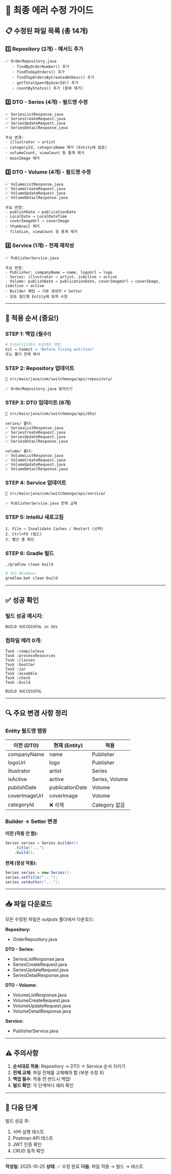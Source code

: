 # 🔧 최종 에러 수정 가이드

## 📋 수정된 파일 목록 (총 14개)

### 1️⃣ Repository (2개) - 메서드 추가
```
✅ OrderRepository.java
   - findByOrderNumber() 추가
   - findTodayOrders() 추가
   - findTopOrdersByCreatedAtDesc() 추가
   - getTotalSpentByUserId() 추가
   - countByStatus() 추가 (중복 제거)
```

### 2️⃣ DTO - Series (4개) - 필드명 수정
```
✅ SeriesListResponse.java
✅ SeriesCreateRequest.java
✅ SeriesUpdateRequest.java
✅ SeriesDetailResponse.java

주요 변경:
- illustrator → artist
- categoryId, categoryName 제거 (Entity에 없음)
- volumeCount, viewCount 등 통계 제거
- mainImage 제거
```

### 3️⃣ DTO - Volume (4개) - 필드명 수정
```
✅ VolumeListResponse.java
✅ VolumeCreateRequest.java
✅ VolumeUpdateRequest.java
✅ VolumeDetailResponse.java

주요 변경:
- publishDate → publicationDate
- LocalDate → LocalDateTime
- coverImageUrl → coverImage
- thumbnail 제거
- fileSize, viewCount 등 통계 제거
```

### 4️⃣ Service (1개) - 전체 재작성
```
✅ PublisherService.java

주요 변경:
- Publisher: companyName → name, logoUrl → logo
- Series: illustrator → artist, isActive → active
- Volume: publishDate → publicationDate, coverImageUrl → coverImage, isActive → active
- Builder 패턴 → 기본 생성자 + Setter
- 모든 필드명 Entity에 맞게 수정
```

---

## 🚀 적용 순서 (중요!)

### STEP 1: 백업 (필수!)
```bash
# IntelliJ에서 프로젝트 백업
Git → Commit → "Before fixing entities"
또는 폴더 전체 복사
```

### STEP 2: Repository 업데이트
```
📁 src/main/java/com/switchmanga/api/repository/

✅ OrderRepository.java 덮어쓰기
```

### STEP 3: DTO 업데이트 (8개)
```
📁 src/main/java/com/switchmanga/api/dto/

series/ 폴더:
✅ SeriesListResponse.java
✅ SeriesCreateRequest.java
✅ SeriesUpdateRequest.java
✅ SeriesDetailResponse.java

volume/ 폴더:
✅ VolumeListResponse.java
✅ VolumeCreateRequest.java
✅ VolumeUpdateRequest.java
✅ VolumeDetailResponse.java
```

### STEP 4: Service 업데이트
```
📁 src/main/java/com/switchmanga/api/service/

✅ PublisherService.java 전체 교체
```

### STEP 5: IntelliJ 새로고침
```
1. File → Invalidate Caches / Restart (선택)
2. Ctrl+F9 (빌드)
3. 빨간 줄 확인
```

### STEP 6: Gradle 빌드
```bash
./gradlew clean build

# 또는 Windows:
gradlew.bat clean build
```

---

## ✅ 성공 확인

### 빌드 성공 메시지:
```
BUILD SUCCESSFUL in XXs
```

### 컴파일 에러 0개:
```
Task :compileJava
Task :processResources
Task :classes
Task :bootJar
Task :jar
Task :assemble
Task :check
Task :build

BUILD SUCCESSFUL
```

---

## 🔍 주요 변경 사항 정리

### Entity 필드명 맵핑

| 이전 (DTO) | 현재 (Entity) | 적용 |
|-----------|--------------|------|
| companyName | name | Publisher |
| logoUrl | logo | Publisher |
| illustrator | artist | Series |
| isActive | active | Series, Volume |
| publishDate | publicationDate | Volume |
| coverImageUrl | coverImage | Volume |
| categoryId | ❌ 삭제 | Category 없음 |

### Builder → Setter 변경

**이전 (작동 안 함):**
```java
Series series = Series.builder()
    .title("...")
    .build();
```

**현재 (정상 작동):**
```java
Series series = new Series();
series.setTitle("...");
series.setAuthor("...");
```

---

## 📥 파일 다운로드

모든 수정된 파일은 outputs 폴더에서 다운로드:

**Repository:**
- OrderRepository.java

**DTO - Series:**
- SeriesListResponse.java
- SeriesCreateRequest.java
- SeriesUpdateRequest.java
- SeriesDetailResponse.java

**DTO - Volume:**
- VolumeListResponse.java
- VolumeCreateRequest.java
- VolumeUpdateRequest.java
- VolumeDetailResponse.java

**Service:**
- PublisherService.java

---

## ⚠️ 주의사항

1. **순서대로 적용**: Repository → DTO → Service 순서 지키기
2. **전체 교체**: 파일 전체를 교체해야 함 (부분 수정 X)
3. **백업 필수**: 적용 전 반드시 백업!
4. **빌드 확인**: 각 단계마다 에러 확인

---

## 🎯 다음 단계

빌드 성공 후:
1. 서버 실행 테스트
2. Postman API 테스트
3. JWT 인증 확인
4. CRUD 동작 확인

---

**작성일**: 2025-10-25
**상태**: ✅ 수정 완료
**다음**: 파일 적용 → 빌드 → 테스트
